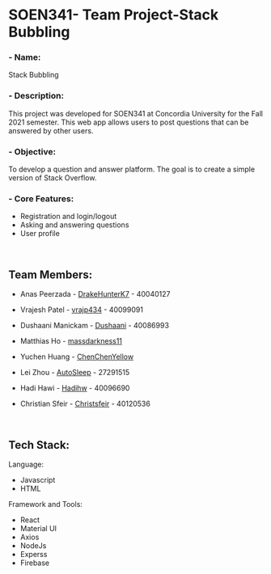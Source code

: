 # SOEN341- Team Project-Stack Bubbling

### - Name: 
Stack Bubbling

### - Description: 
This project was developed for SOEN341 at Concordia University for the Fall 2021 semester. This web app allows users to post questions that can be answered by other users.

### - Objective:  
To develop a question and answer platform. The goal is to create a simple version of Stack Overflow.

### - Core Features:
- Registration and login/logout 
- Asking and answering questions
- User profile

<br/>

## Team Members:

- Anas Peerzada - [DrakeHunterK7](https://github.com/DrakeHunterK7) - 40040127

- Vrajesh Patel - [vrajp434](https://github.com/vrajp434) - 40099091

- Dushaani Manickam - [Dushaani](https://github.com/dushaani) - 40086993

- Matthias Ho - [massdarkness11](https://github.com/massdarkness11)

- Yuchen Huang - [ChenChenYellow](https://github.com/ChenChenYellow)

- Lei Zhou - [AutoSleep](https://github.com/AutoSleep) - 27291515 

- Hadi Hawi - [Hadihw](https://github.com/Hadihw) - 40096690

- Christian Sfeir - [Christsfeir](https://github.com/christsfeir) - 40120536

<br/>

## Tech Stack:
Language:
- Javascript
- HTML

Framework and Tools:   
- React
- Material UI
- Axios
- NodeJs
- Experss
- Firebase
